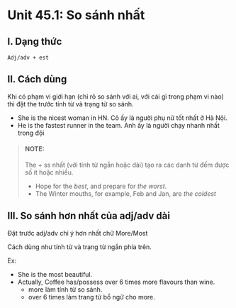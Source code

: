 # Unit 45.1: So sánh nhất

## I. Dạng thức

```
Adj/adv + est
```

## II. Cách dùng

Khi có phạm vi giới hạn (chỉ rõ so sánh với ai, với cái gì trong phạm vi nào) thì đặt the trước tính từ và trạng từ so sánh.

- She is the nicest woman in HN. Cô ấy là người phụ nữ tốt nhất ở Hà Nội.
- He is the fastest runner in the team. Anh ấy là người chạy nhanh nhất trong đội

> #### NOTE:
>
> The + ss nhất (với tính từ ngắn hoặc dài) tạo ra các danh từ đếm được số ít hoặc nhiều.
>
> - Hope for the _best_, and prepare for _the worst_.
> - The Winter mouths, for example, Feb and Jan, are _the coldest_

## III. So sánh hơn nhất của adj/adv dài

Đặt trước adj/adv chỉ ý hơn nhất chữ More/Most

Cách dùng như tính từ và trạng từ ngắn phía trên.

Ex:

- She is the most beautiful.
- Actually, Coffee has/possess over 6 times more flavours than wine.
  - more làm tính từ so sánh.
  - over 6 times làm trang từ bổ ngữ cho more.


<!-- 15/07 -->